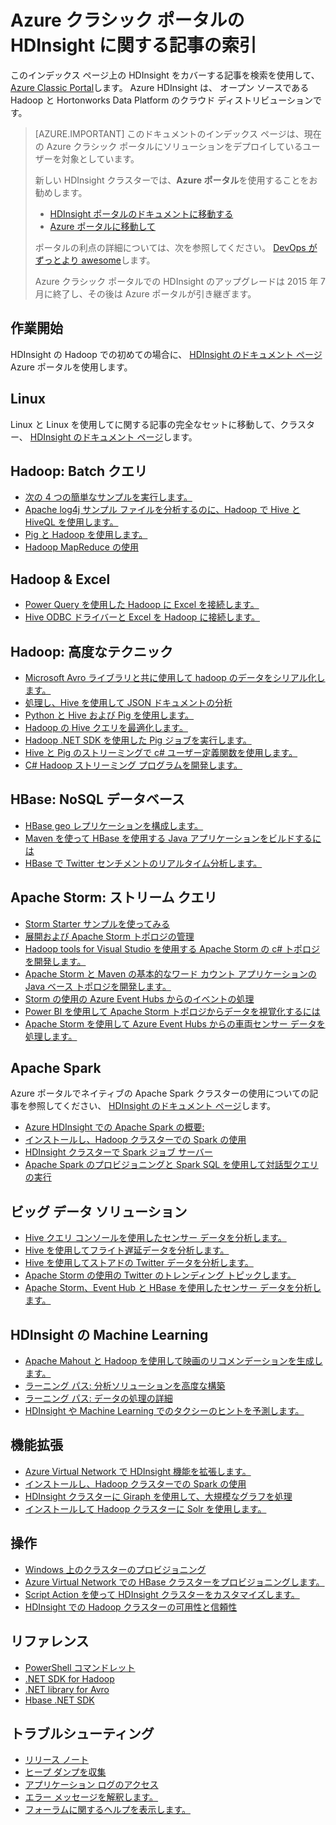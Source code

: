 <properties
   pageTitle="Azure クラシック ポータルの HDInsight に関する記事の索引 | Microsoft Azure"
   description="Azure クラシック ポータルの HDInsight に関する記事のリンクがある索引ページ。HDInsight の新しい Hadoop クラスターには Azure ポータルをお勧めします。"
   services="hdinsight"
   documentationCenter="na"
   authors="cjgronlund"
   manager="pablissima"
   editor=""/>

<tags
   ms.service="hdinsight"
   ms.devlang="na"
   ms.topic="index-page"
   ms.tgt_pltfrm="na"
   ms.workload="big-data"
   ms.date="08/17/2015"
   ms.author="cjgronlund"/>


# Azure クラシック ポータルの HDInsight に関する記事の索引

このインデックス ページ上の HDInsight をカバーする記事を検索を使用して、 [Azure Classic Portal](https://manage.windowsazure.com/)します。 Azure HDInsight は、 オープン ソースである Hadoop と Hortonworks Data Platform のクラウド ディストリビューションです。

> [AZURE.IMPORTANT]  このドキュメントのインデックス ページは、現在の Azure クラシック ポータルにソリューションをデプロイしているユーザーを対象としています。
>
> 新しい HDInsight クラスターでは、**Azure ポータル**を使用することをお勧めします。
>
> * [HDInsight ポータルのドキュメントに移動する](/documentation/services/hdinsight/)
> * [Azure ポータルに移動して](https://portal.azure.com/)
>
> ポータルの利点の詳細については、次を参照してください。 [DevOps がずっとより awesome](/overview/preview-portal/)します。
>
> Azure クラシック ポータルでの HDInsight のアップグレードは 2015 年 7 月に終了し、その後は Azure ポータルが引き継ぎます。

## 作業開始

HDInsight の Hadoop での初めての場合に、 [HDInsight のドキュメント ページ](/documentation/services/hdinsight/) Azure ポータルを使用します。

## Linux

Linux と Linux を使用してに関する記事の完全なセットに移動して、クラスター、 [HDInsight のドキュメント ページ](/documentation/services/hdinsight/)します。

## Hadoop: Batch クエリ

* [次の 4 つの簡単なサンプルを実行します。](hdinsight-run-samples.md)
* [Apache log4j サンプル ファイルを分析するのに、Hadoop で Hive と HiveQL を使用します。](hdinsight-use-hive.md)
* [Pig と Hadoop を使用します。](hdinsight-use-pig.md)
* [Hadoop MapReduce の使用](hdinsight-use-mapreduce.md)

## Hadoop & Excel

* [Power Query を使用した Hadoop に Excel を接続します。](hdinsight-connect-excel-power-query.md)
* [Hive ODBC ドライバーと Excel を Hadoop に接続します。](hdinsight-connect-excel-hive-odbc-driver.md)


## Hadoop: 高度なテクニック

* [Microsoft Avro ライブラリと共に使用して hadoop のデータをシリアル化します。](hdinsight-dotnet-avro-serialization.md)
* [処理し、Hive を使用して JSON ドキュメントの分析](hdinsight-using-json-in-hive.md)
* [Python と Hive および Pig を使用します。](hdinsight-python.md)
* [Hadoop の Hive クエリを最適化します。](hdinsight-hadoop-optimize-hive-query–v1.md)
* [Hadoop .NET SDK を使用した Pig ジョブを実行します。](hdinsight-hadoop-use-pig-dotnet-sdk-v1.md)
* [Hive と Pig のストリーミングで c# ユーザー定義関数を使用します。](hdinsight-hadoop-hive-pig-udf-dotnet-csharp.md)
* [C# Hadoop ストリーミング プログラムを開発します。](hdinsight-hadoop-develop-deploy-streaming-jobs.md)

## HBase: NoSQL データベース

* [HBase geo レプリケーションを構成します。](hdinsight-hbase-geo-replication.md)
* [Maven を使って HBase を使用する Java アプリケーションをビルドするには](hdinsight-hbase-build-java-maven.md)
* [HBase で Twitter センチメントのリアルタイム分析します。](hdinsight-hbase-analyze-twitter-sentiment.md)

## Apache Storm: ストリーム クエリ

* [Storm Starter サンプルを使ってみる](hdinsight-apache-storm-tutorial-get-started-v1.md)
* [展開および Apache Storm トポロジの管理](hdinsight-storm-deploy-monitor-topology.md)
* [Hadoop tools for Visual Studio を使用する Apache Storm の c# トポロジを開発します。](hdinsight-storm-develop-csharp-visual-studio-topology.md)
* [Apache Storm と Maven の基本的なワード カウント アプリケーションの Java ベース トポロジを開発します。](hdinsight-storm-develop-java-topology.md)
* [Storm の使用の Azure Event Hubs からのイベントの処理](hdinsight-storm-develop-csharp-event-hub-topology.md)
* [Power BI を使用して Apache Storm トポロジからデータを視覚化するには](hdinsight-storm-power-bi-topology.md)
* [Apache Storm を使用して Azure Event Hubs からの車両センサー データを処理します。](hdinsight-storm-iot-eventhub-documentdb.md)

## Apache Spark

Azure ポータルでネイティブの Apache Spark クラスターの使用についての記事を参照してください、 [HDInsight のドキュメント ページ](/documentation/services/hdinsight/)します。

* [Azure HDInsight での Apache Spark の概要:](hdinsight-apache-spark-overview.md)
* [インストールし、Hadoop クラスターでの Spark の使用](hdinsight-hadoop-spark-install.md)
* [HDInsight クラスターで Spark ジョブ サーバー](hdinsight-apache-spark-job-server.md)
* [Apache Spark のプロビジョニングと Spark SQL を使用して対話型クエリの実行](hdinsight-apache-spark-zeppelin-notebook-jupyter-spark-sql-v1.md)


## ビッグ データ ソリューション

* [Hive クエリ コンソールを使用したセンサー データを分析します。](hdinsight-hive-analyze-sensor-data.md)
* [Hive を使用してフライト遅延データを分析します。](hdinsight-analyze-flight-delay-data.md)
* [Hive を使用してストアドの Twitter データを分析します。](hdinsight-analyze-twitter-data.md)
* [Apache Storm の使用の Twitter のトレンディング トピックします。](hdinsight-storm-twitter-trending.md)
* [Apache Storm、Event Hub と HBase を使用したセンサー データを分析します。](hdinsight-storm-sensor-data-analysis.md)

## HDInsight の Machine Learning

* [Apache Mahout と Hadoop を使用して映画のリコメンデーションを生成します。](hdinsight-mahout.md)
* [ラーニング パス: 分析ソリューションを高度な構築](machine-learning-data-science-how-to-create-machine-learning-service.md)
* [ラーニング パス: データの処理の詳細](machine-learning-data-science-advanced-data-processing.md)
* [HDInsight や Machine Learning でのタクシーのヒントを予測します。](machine-learning-data-science-process-hive-walkthrough.md)

## 機能拡張

* [Azure Virtual Network で HDInsight 機能を拡張します。](hdinsight-extend-hadoop-virtual-network.md)
* [インストールし、Hadoop クラスターでの Spark の使用](hdinsight-hadoop-spark-install.md)
* [HDInsight クラスターに Giraph を使用して、大規模なグラフを処理](hdinsight-hadoop-giraph-install-v1.md)
* [インストールして Hadoop クラスターに Solr を使用します。](hdinsight-hadoop-solr-install-v1.md)

## 操作

* [Windows 上のクラスターのプロビジョニング](hdinsight-provision-clusters-v1.md)
* [Azure Virtual Network での HBase クラスターをプロビジョニングします。](hdinsight-hbase-provision-vnet.md)
* [Script Action を使って HDInsight クラスターをカスタマイズします。](hdinsight-hadoop-customize-cluster-v1.md)
* [HDInsight での Hadoop クラスターの可用性と信頼性](hdinsight-high-availability.md)

## リファレンス

* [PowerShell コマンドレット](https://msdn.microsoft.com/library/azure/dn858087.aspx)
* [.NET SDK for Hadoop](http://msdn.microsoft.com/library/azure/dn469975.aspx)
* [.NET library for Avro](https://hadoopsdk.codeplex.com/wikipage?title=Avro%20Library)
* [Hbase .NET SDK](https://www.nuget.org/packages/Microsoft.HBase.Client/)

## トラブルシューティング

* [リリース ノート](hdinsight-release-notes.md)
* [ヒープ ダンプを収集](hdinsight-hadoop-collect-debug-heap-dumps.md)
* [アプリケーション ログのアクセス](hdinsight-hadoop-access-yarn-app-logs.md)
* [エラー メッセージを解釈します。](hdinsight-debug-jobs.md)
* [フォーラムに関するヘルプを表示します。](https://social.msdn.microsoft.com/forums/azure/home?forum=hdinsight)





